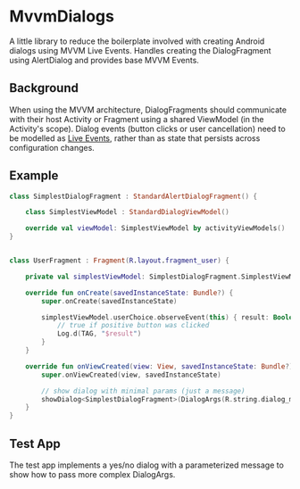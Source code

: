 MvvmDialogs
===========

A little library to reduce the boilerplate involved with creating Android dialogs using MVVM Live Events. Handles creating the DialogFragment using AlertDialog and provides base MVVM Events.

Background
----------

When using the MVVM architecture, DialogFragments should communicate with their host Activity or Fragment using a shared ViewModel (in the Activity's scope). Dialog events (button clicks or user cancellation) need to be modelled as [Live Events](https://medium.com/androiddevelopers/livedata-with-snackbar-navigation-and-other-events-the-singleliveevent-case-ac2622673150), rather than as state that persists across configuration changes.



Example
-------

```kotlin
class SimplestDialogFragment : StandardAlertDialogFragment() {

    class SimplestViewModel : StandardDialogViewModel()

    override val viewModel: SimplestViewModel by activityViewModels()
}


class UserFragment : Fragment(R.layout.fragment_user) {

    private val simplestViewModel: SimplestDialogFragment.SimplestViewModel by activityViewModels()

    override fun onCreate(savedInstanceState: Bundle?) {
        super.onCreate(savedInstanceState)

        simplestViewModel.userChoice.observeEvent(this) { result: Boolean ->
            // true if positive button was clicked
            Log.d(TAG, "$result")
        }
    }

    override fun onViewCreated(view: View, savedInstanceState: Bundle?) {
        super.onViewCreated(view, savedInstanceState)

        // show dialog with minimal params (just a message)
        showDialog<SimplestDialogFragment>(DialogArgs(R.string.dialog_message))
    }
}

```

Test App
--------

The test app implements a yes/no dialog with a parameterized message to show how to pass more complex DialogArgs.

